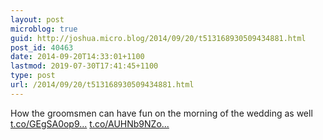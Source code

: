 ```yaml
---
layout: post
microblog: true
guid: http://joshua.micro.blog/2014/09/20/t513168930509434881.html
post_id: 40463
date: 2014-09-20T14:33:01+1100
lastmod: 2019-07-30T17:41:45+1100
type: post
url: /2014/09/20/t513168930509434881.html
---
```

How the groomsmen can have fun on the morning of the wedding as well [t.co/GEgSA0op9...](http://t.co/GEgSA0op9D) [t.co/AUHNb9NZo...](http://t.co/AUHNb9NZoD)
